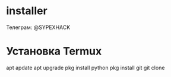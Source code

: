 # installer
Телеграм: @SYPEXHACK
# Установка Termux
apt apdate
apt upgrade
pkg install python 
pkg install git
git clone 

